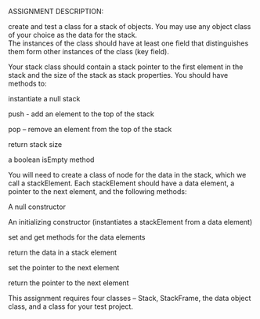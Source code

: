 ASSIGNMENT DESCRIPTION:

create and test a class for a stack of objects. 
You may use any object class of your choice as the data for the stack.   
The instances of the class should have at least one field that distinguishes them form other instances of the class (key field).


Your stack class should contain a stack pointer to the first element in the stack and the size of the stack as stack properties.
You should have methods to:

instantiate a null stack

push  - add an element to the top of the stack 

pop – remove an element from the top of the stack 

return stack size 

a boolean isEmpty method


You will need to create a class of node for the data in the stack, which we call a stackElement.
Each stackElement should have a data element, a pointer to the next element, and the following methods:

A null constructor

An initializing constructor (instantiates a  stackElement from a data element) 

set and get methods for the data elements

return the data in a stack element 

set the pointer to the next element   

return the pointer to the next element  

This assignment requires four classes – Stack, StackFrame, the data object class, and a class for your test project.
